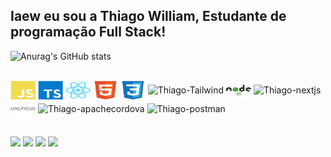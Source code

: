 ## Iaew eu sou a Thiago William, Estudante de programação Full Stack!

![Anurag's GitHub stats](https://github-readme-stats.vercel.app/api?username=thiagoaz31&show_icons=true&theme=transparent)

<div style="display: inline_block"><br>
  <img align="center" alt="Thiago-JS" height="30" width="40" src="https://raw.githubusercontent.com/devicons/devicon/master/icons/javascript/javascript-plain.svg">
  <img align="center" alt="Thiago-TS" height="30" width="40" src="https://raw.githubusercontent.com/devicons/devicon/master/icons/typescript/typescript-plain.svg">
  <img align="center" alt="Thiago-React" height="30" width="40" src="https://raw.githubusercontent.com/devicons/devicon/master/icons/react/react-original.svg">
  <img align="center" alt="Thiago HTML" height="30" width="40" src="https://raw.githubusercontent.com/devicons/devicon/master/icons/html5/html5-original.svg">
  <img align="center" alt="Thiago-CSS" height="30" width="40" src="https://raw.githubusercontent.com/devicons/devicon/master/icons/css3/css3-original.svg">
  <img align="center" alt="Thiago-Tailwind" height="30" width="40" src="https://www.vectorlogo.zone/logos/tailwindcss/tailwindcss-icon.svg"/>
  <img align="center" alt="Thiago-nodejs" height="30" width="40" src="https://raw.githubusercontent.com/devicons/devicon/master/icons/nodejs/nodejs-original-wordmark.svg"/>
  <img align="center" alt="Thiago-nextjs" height="30" width="40" src="https://cdn.worldvectorlogo.com/logos/nextjs-2.svg"/>
  <img align="center" alt="Thiago-express" height="30" width="40" src="https://raw.githubusercontent.com/devicons/devicon/master/icons/express/express-original-wordmark.svg"/>
  <img align="center" alt="Thiago-apachecordova" height="30" width="40" src="https://www.vectorlogo.zone/logos/apache_cordova/apache_cordova-icon.svg"/>
  <img align="center" alt="Thiago-postman" height="30" width="40" src="https://www.vectorlogo.zone/logos/getpostman/getpostman-icon.svg"/>
</div>
  
  ##
 
<div> 
  <a href="https://instagram.com/_thiagowilliam" target="_blank"><img src="https://img.shields.io/badge/-Instagram-%23E4405F?style=for-the-badge&logo=instagram&logoColor=white" target="_blank"></a>
   <a href="https://discord.gg/wagxzStdcR" target="_blank"><img src="https://img.shields.io/badge/Discord-7289DA?style=for-the-badge&logo=discord&logoColor=white" target="_blank"></a> 
  <a href = "mailto:thiago310111az@gmail.com"><img src="https://img.shields.io/badge/-Gmail-%23333?style=for-the-badge&logo=gmail&logoColor=white" target="_blank"></a>
  <a href="https://www.linkedin.com/in/-thiagowilliam" target="_blank"><img src="https://img.shields.io/badge/-LinkedIn-%230077B5?style=for-the-badge&logo=linkedin&logoColor=white" target="_blank"></a>   
</div>

